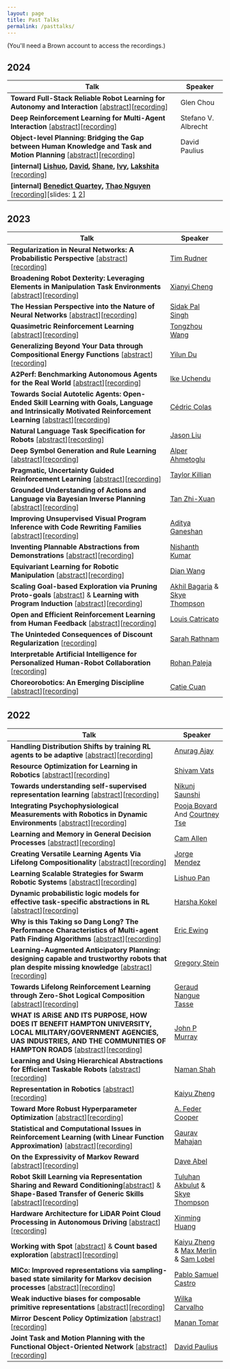```yaml
---
layout: page
title: Past Talks
permalink: /pasttalks/
---
```


(You'll need a Brown account to access the recordings.)
<h2>2024</h2>
<table>
<thead>
  <tr>
    <th>Talk</th>
    <th>Speaker</th>
  </tr>
</thead>
<tbody>
  <tr>
    <td><b>Toward Full-Stack Reliable Robot Learning for Autonomy and Interaction</b> [<a href='abstracts/glenchou.txt' target="_blank">abstract</a>][<a href='https://brown.hosted.panopto.com/Panopto/Pages/Viewer.aspx?id=f89a50f8-b208-4c16-9d03-b103012dbd92' target="_blank">recording</a>]</td>
    <td>Glen Chou</td>
  </tr>
  <tr>
    <td><b>Deep Reinforcement Learning for Multi-Agent Interaction</b> [<a href='abstracts/stefanoalbrecht.txt' target="_blank">abstract</a>][<a href='https://brown.hosted.panopto.com/Panopto/Pages/Viewer.aspx?id=a32a4d42-eac8-45a0-8ad3-b10a0135683e' target='_blank'>recording</a>]</td>
    <td>Stefano V. Albrecht</td>
  </tr>
  <tr>
    <td><b>Object-level Planning: Bridging the Gap between Human Knowledge and Task and Motion Planning</b> [<a href='abstracts/davidpaulius.txt' target="_blank">abstract</a>][<a href='https://brown.hosted.panopto.com/Panopto/Pages/Viewer.aspx?id=4d4d8cf2-965b-4f60-8c0e-b111013014d8' target='_blank'>recording</a>]</td>
    <td>David Paulius</td>
  </tr>
  <tr>
    <td><b>[internal] <a href="https://www.panlishuo.com/" target="_blank">Lishuo</a>, <a href="https://taodav.cc/" target="_blank">David</a>, <a href="https://sparr.io/" target="_blank">Shane</a>, <a href="https://cs.brown.edu/people/grad/xhe71/" target="_blank">Ivy</a>, <a href="https://www.linkedin.com/in/lakshita-dodeja-15399321b/" target="_blank">Lakshita</a></b> [<a href='https://brown.hosted.panopto.com/Panopto/Pages/Viewer.aspx?id=770f2727-f138-4f05-b058-b1180133cd30' target='_blank'>recording</a>]</td><td></td>
   
  </tr>
  <tr>
    <td><b>[internal] <a href='https://benedictquartey.com/home-page' target="_blank">Benedict Quartey</a>, <a href='https://thao-nguyen-ai.github.io/' target="_blank">Thao Nguyen</a></b> [<a href='https://brown.hosted.panopto.com/Panopto/Pages/Viewer.aspx?id=e51d18f6-0bee-4acf-84ef-b11f012ec1fa' target='_blank'>recording</a>][slides: <a href='pdf/LIMP_Talk_Benedict.pdf' target="_blank">1</a> <a href="https://docs.google.com/presentation/d/1Mfv624cONP7E16hLCEBHJXxadQCO6m7-ziCPur-Fmjw/edit?usp=sharing" target="_blank">2</a>]</td><td></td>
   
  </tr>
</tbody>
</table>

<h2>2023</h2>
<table>
<thead>
  <tr>
    <th>Talk</th>
    <th>Speaker</th>
  </tr>
</thead>
<tbody>
  <tr>
    <td><b>Regularization in Neural Networks: A Probabilistic Perspective</b> [<a href='abstracts/timrudner.txt' target="_blank">abstract</a>][<a href='https://brown.hosted.panopto.com/Panopto/Pages/Viewer.aspx?id=0e1cdf54-2b41-42cf-bb3f-b0cb01325be8' target="_blank">recording</a>]</td>
    <td><a href='https://timrudner.com/' target="_blank">Tim Rudner</a></td>
  </tr>
  <tr>
    <td><b>Broadening Robot Dexterity: Leveraging Elements in Manipulation Task Environments</b> [<a href='abstracts/xianyicheng.txt' target="_blank">abstract</a>][<a href='https://brown.hosted.panopto.com/Panopto/Pages/Viewer.aspx?id=f414da95-cf41-4468-97b9-b0bd013952ad' target="_blank">recording</a>]</td>
    <td><a href='https://xianyicheng.github.io/' target="_blank">Xianyi Cheng</a></td>
  </tr>
  <tr>
    <td><b>The Hessian Perspective into the Nature of Neural Networks</b> [<a href='abstracts/sidakpalsingh.txt' target="_blank">abstract</a>][<a href='https://brown.hosted.panopto.com/Panopto/Pages/Viewer.aspx?id=40316280-6ebd-4e0b-ba2a-b0b6013255a1' target="_blank">recording</a>]</td>
    <td><a href='http://sidakpal.com/' target="_blank">Sidak Pal Singh</a></td>
  </tr>
  <tr>
    <td><b>Quasimetric Reinforcement Learning</b> [<a href='abstracts/tongzhouwang.txt' target="_blank">abstract</a>][<a href='https://brown.hosted.panopto.com/Panopto/Pages/Viewer.aspx?id=9c19b86c-ef96-44f7-bcaf-b0af0120a03f' target="_blank">recording</a>]</td>
    <td><a href='https://www.tongzhouwang.info/' target="_blank">Tongzhou Wang</a></td>
  </tr>
  <tr>
    <td><b>Generalizing Beyond Your Data through Compositional Energy Functions</b> [<a href='abstracts/yilundu.txt' target="_blank">abstract</a>][<a href='https://brown.hosted.panopto.com/Panopto/Pages/Viewer.aspx?id=ebb11f5d-8bd9-4ca0-93a5-b0a8011c6ff7' target="_blank">recording</a>]</td>
    <td><a href='https://yilundu.github.io/' target="_blank">Yilun Du</a></td>
  </tr>
  <tr>
    <td><b>A2Perf: Benchmarking Autonomous Agents for the Real World</b> [<a href='abstracts/ikeuchendu.txt' target="_blank">abstract</a>][<a href='https://brown.hosted.panopto.com/Panopto/Pages/Viewer.aspx?id=0fcab887-5eda-4de9-ac5d-b0a1011838e0' target="_blank">recording</a>]</td>
    <td><a href='https://ikeuchendu.com/' target="_blank">Ike Uchendu</a></td>
  </tr>
  <tr>
    <td><b>Towards Social Autotelic Agents: Open-Ended Skill Learning with Goals, Language and Intrinsically Motivated Reinforcement Learning</b> [<a href='abstracts/cedriccolas.txt' target="_blank">abstract</a>][<a href='https://brown.hosted.panopto.com/Panopto/Pages/Viewer.aspx?id=fa70f372-bfae-4b0c-b197-b09a011e2547' target="_blank">recording</a>]</td>
    <td><a href='https://ccolas.github.io/' target="_blank">Cédric Colas</a></td>
  </tr>
  <tr>
    <td><b>Natural Language Task Specification for Robots</b> [<a href='abstracts/jasonliu.txt' target="_blank">abstract</a>][<a href='https://brown.hosted.panopto.com/Panopto/Pages/Viewer.aspx?id=e9a7bf68-21e3-48a2-9a09-b0930119601e' target="_blank">recording</a>]</td>
    <td><a href='https://jasonxyliu.github.io/' target="_blank">Jason Liu</a></td>
  </tr>
 <tr>
    <td><b>Deep Symbol Generation and Rule Learning</b> [<a href='abstracts/alperahmetoglu.txt' target="_blank">abstract</a>][<a href='https://brown.hosted.panopto.com/Panopto/Pages/Viewer.aspx?id=eebf9755-4855-4d5e-8e0d-b08c011f6596' target="_blank">recording</a>]</td>
    <td><a href='https://alpera.xyz/' target="_blank">Alper Ahmetoglu</a></td>
  </tr> 
  <tr>
    <td><b>Pragmatic, Uncertainty Guided Reinforcement Learning</b> [<a href='abstracts/taylorkillian.txt' target="_blank">abstract</a>][<a href='https://brown.hosted.panopto.com/Panopto/Pages/Viewer.aspx?id=1393288a-7bbe-4dc8-beb9-b085011f7d87' target="_blank">recording</a>]</td>
    <td><a href='https://twkillian.github.io/' target="_blank">Taylor Killian</a></td>
  </tr> 
  <tr>
    <td><b>Grounded Understanding of Actions and Language via Bayesian Inverse Planning</b> [<a href='abstracts/tanzhixuan.txt' target="_blank">abstract</a>][<a href='https://brown.hosted.panopto.com/Panopto/Pages/Viewer.aspx?id=4e8ad957-0aaf-45f5-8189-b03f01293192' target="_blank">recording</a>]</td>
    <td><a href='https://ztangent.github.io/' target="_blank">Tan Zhi-Xuan</a></td>
  </tr> 
  <tr>
    <td><b>Improving Unsupervised Visual Program Inference with Code Rewriting Families</b> [<a href='abstracts/adityaganeshan.txt' target="_blank">abstract</a>][<a href='https://brown.hosted.panopto.com/Panopto/Pages/Viewer.aspx?id=6085a516-a1a9-4d00-9f12-aff90117cf62' target="_blank">recording</a>]</td>
    <td><a href='https://bardofcodes.github.io/' target="_blank">Aditya Ganeshan</a></td>
  </tr> 
  <tr>
    <td><b>Inventing Plannable Abstractions from Demonstrations</b> [<a href='abstracts/nishanthkumar.txt' target="_blank">abstract</a>][<a href='https://brown.hosted.panopto.com/Panopto/Pages/Viewer.aspx?id=7dfa10b7-d608-49f4-852e-aff201226421' target="_blank">recording</a>]</td>
    <td><a href='https://nishanthjkumar.com/' target="_blank">Nishanth Kumar</a></td>
  </tr> 
  <tr>
    <td><b>Equivariant Learning for Robotic Manipulation</b> [<a href='abstracts/dianwang.txt' target="_blank">abstract</a>][<a href='https://brown.hosted.panopto.com/Panopto/Pages/Viewer.aspx?id=da9756a6-0ac9-46e0-94bc-afeb01205379' target="_blank">recording</a>]</td>
    <td><a href='https://pointw.github.io/' target="_blank">Dian Wang</a></td>
  </tr>
  <tr>
    <td><b>Scaling Goal-based Exploration via Pruning Proto-goals</b> [<a href='abstracts/akhilbagaria.txt' target="_blank">abstract</a>] & <b>Learning with Program Induction</b> [<a href='abstracts/skyethompson.txt' target="_blank">abstract</a>][<a href='https://brown.hosted.panopto.com/Panopto/Pages/Viewer.aspx?id=45a45033-c460-483b-a447-afdd0120a6f7' target="_blank">recording</a>]</td>
    <td><a href='https://abagaria.github.io/' target="_blank">Akhil Bagaria</a> & <a href='https://scholar.google.com/citations?user=KdcjezcAAAAJ&hl=en' target="_blank">Skye Thompson</a></td>
  </tr>
  <tr>
    <td><b>Open and Efficient Reinforcement Learning from Human Feedback</b> [<a href='abstracts/louiscastricato.txt' target="_blank">abstract</a>][<a href='https://brown.hosted.panopto.com/Panopto/Pages/Viewer.aspx?id=3feed4f2-dd74-4c98-8a45-afba0130743c' target="_blank">recording</a>]</td>
    <td><a href='https://www.louiscastricato.com/' target="_blank">Louis Catricato</a></td>
  </tr>
  <tr>
    <td><b>The Uninteded Consequences of Discount Regularization</b> [<a href='https://brown.hosted.panopto.com/Panopto/Pages/Viewer.aspx?id=4b958ce6-284f-408e-8114-afb3012de8aa' target="_blank">recording</a>]</td>
    <td><a href='https://sarahrathnam.github.io/' target="_blank">Sarah Rathnam</a></td>
  </tr>
  <tr>
    <td><b>Interpretable Artificial Intelligence for Personalized Human-Robot Collaboration</b> [<a href='https://brown.hosted.panopto.com/Panopto/Pages/Viewer.aspx?id=30668346-9259-4a4c-a469-afac0132df7e' target="_blank">recording</a>]</td>
    <td><a href='https://www.rohanpaleja.com/' target="_blank">Rohan Paleja</a></td>
  </tr>
  <tr>
    <td><b>Choreorobotics: An Emerging Discipline</b> [<a href='abstracts/catiecuan.txt' target="_blank">abstract</a>][<a href='https://brown.hosted.panopto.com/Panopto/Pages/Viewer.aspx?id=4d49fce5-d94f-4935-b98c-afa5012de675' target="_blank">recording</a>]</td>
    <td><a href='https://catiecuan.com/' target="_blank">Catie Cuan</a></td>
  </tr>
</tbody>
</table>

<h2>2022</h2>
<table>
<thead>
  <tr>
    <th>Talk</th>
    <th>Speaker</th>
  </tr>
</thead>
<tbody>
  <tr>
    <td><b>Handling Distribution Shifts by training RL agents to be adaptive</b> [<a href='abstracts/anuragajay.txt' target="_blank">abstract</a>][<a href='https://drive.google.com/file/d/1o4zlo8A3SVL1xviRpt9Egnsm-7t4AkKP/view?usp=sharing' target="_blank">recording</a>]</td>
    <td><a href='https://anuragajay.github.io/' target="_blank">Anurag Ajay</a></td>
  </tr>
  <tr>
    <td><b>Resource Optimization for Learning in Robotics</b> [<a href='abstracts/shivamvats.txt' target="_blank">abstract</a>][<a href='https://drive.google.com/file/d/1i29PGRUrMAoBEzZxHHUji3YlWkStYZBq/view?usp=sharing' target="_blank">recording</a>]</td>
    <td><a href='https://shivamvats.com/' target="_blank">Shivam Vats</a></td>
  </tr>
  <tr>
    <td><b>Towards understanding self-supervised representation learning</b> [<a href='abstracts/nikunjsaunshi.txt' target="_blank">abstract</a>][<a href='https://drive.google.com/file/d/1thkbS-n1qLuYgkEb127gD8wO0KylT7Or/view?usp=share_link' target="_blank">recording</a>]</td>
    <td><a href='https://www.nikunjsaunshi.com/' target="_blank">Nikunj Saunshi</a></td>
  </tr>
  <tr>
    <td><b>Integrating Psychophysiological Measurements with Robotics in Dynamic Environments</b> [<a href='abstracts/poojaandcourtney.txt' target="_blank">abstract</a>][<a href='https://drive.google.com/file/d/1q6Zk58wsbOXMr7tZmU2_ltulIvD80oal/view?usp=sharing' target="_blank">recording</a>]</td>
    <td><a href='https://www.linkedin.com/in/pooja-bovard' target="_blank">Pooja Bovard</a> And <a href='https://cs.brown.edu/people/grad/cctse/' target="_blank">Courtney Tse</a></td>
  </tr>
  <tr>
    <td><b>Learning and Memory in General Decision Processes</b> [<a href='abstracts/camallen.txt' target="_blank">abstract</a>][<a href='https://drive.google.com/file/d/14Hf9fncRsRjmjtmJUL6dZSRcdCKAmOtv/view?usp=sharing' target="_blank">recording</a>]</td>
    <td><a href='https://camallen.net/' target="_blank">Cam Allen</a></td>
  </tr>
  <tr>
    <td><b>Creating Versatile Learning Agents Via Lifelong Compositionality</b> [<a href='abstracts/jorgemendez.txt' target="_blank">abstract</a>][<a href='https://drive.google.com/file/d/1RkszNHiyE-VpVowQ7YODMIc17o07Yhev/view?usp=sharing' target="_blank">recording</a>]</td>
    <td><a href='https://www.csail.mit.edu/person/jorge-mendez' target="_blank">Jorge Mendez</a></td>
  </tr>
  <tr>
    <td><b>Learning Scalable Strategies for Swarm Robotic Systems</b> [<a href='abstracts/lishuopan.txt' target="_blank">abstract</a>][<a href='https://drive.google.com/file/d/1PNpglCIQiuNtRKRIiM4jXHoXZpeOmTXT/view?usp=sharing' target="_blank">recording</a>]</td>
    <td><a href='https://www.panlishuo.com/' target="_blank">Lishuo Pan</a></td>
  </tr>
  <tr>
    <td><b>Dynamic probabilistic logic models for effective task-specific abstractions in RL</b> [<a href='abstracts/harshakokel.txt' target="_blank">abstract</a>][<a href='https://drive.google.com/file/d/13x6WzRi8nVKsZ4xQY_PZSw2E9JNNtpRc/view?usp=sharing' target="_blank">recording</a>]</td>
    <td><a href='https://harshakokel.com/' target="_blank">Harsha Kokel</a></td>
  </tr>
  <tr>
    <td><b>Why is this Taking so Dang Long? The Performance Characteristics of Multi-agent Path Finding Algorithms</b> [<a href='abstracts/ericewing.txt' target="_blank">abstract</a>][<a href='https://drive.google.com/file/d/1-QDX9yhz1pxELbrhHqy1iGDzjDrFkx9G/view?usp=sharing' target="_blank">recording</a>]</td>
    <td><a href='https://ewinge.me/' target="_blank">Eric Ewing</a></td>
  </tr>
  <tr>
    <td><b>Learning-Augmented Anticipatory Planning: designing capable and trustworthy robots that plan despite missing knowledge</b> [<a href='abstracts/gregorystein.txt' target="_blank">abstract</a>][<a href='https://drive.google.com/file/d/15mAt3DFq900IfYodqJ5Oxx0pp7xiEvyZ/view?usp=sharing' target="_blank">recording</a>]</td>
    <td><a href='https://gjstein.com/' target="_blank">Gregory Stein</a></td>
  </tr>
  <tr>
    <td><b>Towards Lifelong Reinforcement Learning through Zero-Shot Logical Composition</b> [<a href='abstracts/geraudtasse.txt' target="_blank">abstract</a>][<a href='https://drive.google.com/file/d/1ucIdkQAh9y4eRfSdD_JdgiPPotVYhM0y/view?usp=sharing' target="_blank">recording</a>]</td>
    <td><a href='https://geraudnt.github.io/' target="_blank">Geraud Nangue Tasse</a></td>
  </tr>
  <tr>
    <td><b>WHAT IS ARiSE AND ITS PURPOSE, HOW DOES IT BENEFIT HAMPTON UNIVERSITY, LOCAL MILITARY/GOVERNMENT AGENCIES, UAS INDUSTRIES, AND THE COMMUNITIES OF HAMPTON ROADS</b> [<a href='abstracts/johnpmurray.txt' target="_blank">abstract</a>][<a href='https://drive.google.com/file/d/1xda8ZtTLCWz1GU24G2HhbhEb5cC_eWNe/view?usp=sharing' target="_blank">recording</a>]</td>
    <td><a href='https://www.linkedin.com/in/john-murray-749893292' target="_blank">John P Murray</a></td>
  </tr>
  <tr>
    <td><b>Learning and Using Hierarchical Abstractions for Efficient Taskable Robots</b> [<a href='abstracts/geraudtasse.txt' target="_blank">abstract</a>][<a href='https://drive.google.com/file/d/1FEXJEr6J8C-hddAObTzET6sBKTU_6ePU/view?usp=sharing' target="_blank">recording</a>]</td>
    <td><a href='https://www.namanshah.net/' target="_blank">Naman Shah</a></td>
  </tr>
  <tr>
    <td><b>Representation in Robotics</b> [<a href='abstracts/kaiyuzheng.txt' target="_blank">abstract</a>][<a href='https://drive.google.com/file/d/13OO9SUWuNwSKZeoA1fma4hNz64tNo9PE/view?usp=sharing' target="_blank">recording</a>]</td>
    <td><a href='https://kaiyuzheng.me/' target="_blank">Kaiyu Zheng</a></td>
  </tr>
  <tr>
    <td><b>Toward More Robust Hyperparameter Optimization</b> [<a href='abstracts/afedercooper.txt' target="_blank">abstract</a>][<a href='https://drive.google.com/file/d/1zayhgJWOvlwqsTYnFrTYkiyFqZQuwCsR/view?usp=sharingt' target="_blank">recording</a>]</td>
    <td><a href='https://afedercooper.info/' target="_blank">A. Feder Cooper</a></td>
  </tr>
  <tr>
    <td><b>Statistical and Computational Issues in Reinforcement Learning (with Linear Function Approximation)</b> [<a href='abstracts/gauravmahajan.txt' target="_blank">abstract</a>][<a href='https://drive.google.com/file/d/1OSRSyupwbLG-PG-7wHGKUDJyEnZnwnq_/view?usp=sharing' target="_blank">recording</a>]</td>
    <td><a href='https://gomahajan.github.io/' target="_blank">Gaurav Mahajan</a></td>
  </tr>
  <tr>
    <td><b>On the Expressivity of Markov Reward</b> [<a href='abstracts/daveabel.txt' target="_blank">abstract</a>][<a href='https://drive.google.com/file/d/1nyOO4HQYVH3To0b-i9AI2abQQjlqdlgh/view?usp=sharing' target="_blank">recording</a>]</td>
    <td><a href='https://david-abel.github.io/' target="_blank">Dave Abel</a></td>
  </tr>
  <tr>
    <td><b>Robot Skill Learning via Representation Sharing and Reward Conditioning</b>[<a href='abstracts/tuluhanakbulut.txt' target="_blank">abstract</a>] & <b>Shape-Based Transfer of Generic Skills</b> [<a href='abstracts/skyethompson.txt' target="_blank">abstract</a>][<a href='https://drive.google.com/file/d/1YNw2egsp7ArblMY53kHVp0j1Jt6RjkQN/view?usp=sharing' target="_blank">recording</a>]</td>
    <td><a href='https://www.linkedin.com/in/mete-tuluhan-akbulut-90b21076/' target="_blank">Tuluhan Akbulut</a> & <a href='https://scholar.google.com/citations?user=KdcjezcAAAAJ&hl=en' target="_blank">Skye Thompson</a></td>
  </tr>
  <tr>
    <td><b>Hardware Architecture for LiDAR Point Cloud Processing in Autonomous Driving</b> [<a href='abstracts/xinminghuang.txt' target="_blank">abstract</a>][<a href='https://drive.google.com/file/d/1Myh42HheSwGCgfRzi39OtLvm1N1H1CQD/view?usp=sharing' target="_blank">recording</a>]</td>
    <td><a href='hhttps://users.wpi.edu/~xhuang/' target="_blank">Xinming Huang</a></td>
  </tr>
  <tr>
    <td><b>Working with Spot</b> [<a href='abstracts/max&kaiyu.txt' target="_blank">abstract</a>] & <b>Count based exploration</b> [<a href='abstracts/samlobel.txt' target="_blank">abstract</a>][<a href='https://drive.google.com/file/d/10KPiTRUYaBkCxvhZCj_MqBzi1sUjonSm/view?usp=sharing' target="_blank">recording</a>]</td>
    <td><a href='https://kaiyuzheng.me/' target="_blank">Kaiyu Zheng</a> & <a href='https://www.linkedin.com/in/maxmerlin/' target="_blank">Max Merlin</a> & <a href='https://samlobel.github.io/' target="_blank">Sam Lobel</a></td>
  </tr>
  <tr>
    <td><b>MICo: Improved representations via sampling-based state similarity for Markov decision processes</b> [<a href='abstracts/pablocastro.txt' target="_blank">abstract</a>][<a href='https://drive.google.com/file/d/1rgotoyfdwTu4GhNDXcxepyXZuzfPtPJM/view?usp=sharing' target="_blank">recording</a>]</td>
    <td><a href='https://psc-g.github.io/' target="_blank">Pablo Samuel Castro</a></td>
  </tr>
  <tr>
    <td><b>Weak inductive biases for composable primitive representations</b> [<a href='abstracts/wilkacarvalho.txt' target="_blank">abstract</a>][<a href='https://drive.google.com/file/d/1uoP3n5wRdgzqUhjLH27JT2wtCPKNrskk/view?usp=sharing' target="_blank">recording</a>]</td>
    <td><a href='https://cogscikid.com/' target="_blank">Wilka Carvalho</a></td>
  </tr>
  <tr>
    <td><b>Mirror Descent Policy Optimization</b> [<a href='abstracts/manantomar.txt' target="_blank">abstract</a>][<a href='https://drive.google.com/file/d/1umosW9BO5ixMJmJfTa5pbGPmYXeN6FJf/view?usp=sharing' target="_blank">recording</a>]</td>
    <td><a href='https://manantomar.github.io/' target="_blank">Manan Tomar</a></td>
  </tr>
  <tr>
    <td><b>Joint Task and Motion Planning with the Functional Object-Oriented Network</b> [<a href='abstracts/davidpaulius.txt' target="_blank">abstract</a>][<a href='https://drive.google.com/file/d/1BXKoq5OLQs-RqBfxu1KQQUExx0BkvIj_/view?usp=sharing' target="_blank">recording</a>]</td>
    <td><a href='https://davidpaulius.github.io/' target="_blank">David Paulius</a></td>
  </tr>
</tbody>
</table>
